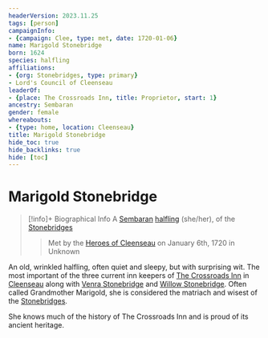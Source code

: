 ```yaml
---
headerVersion: 2023.11.25
tags: [person]
campaignInfo:
- {campaign: Clee, type: met, date: 1720-01-06}
name: Marigold Stonebridge
born: 1624
species: halfling
affiliations:
- {org: Stonebridges, type: primary}
- Lord's Council of Cleenseau
leaderOf:
- {place: The Crossroads Inn, title: Proprietor, start: 1}
ancestry: Sembaran
gender: female
whereabouts:
- {type: home, location: Cleenseau}
title: Marigold Stonebridge
hide_toc: true
hide_backlinks: true
hide: [toc]
---
```

# Marigold Stonebridge
>[!info]+ Biographical Info
> A [Sembaran](<../../gazetteer/greater-sembara/sembara/sembara.md>) [halfling](<../../species/children-of-the-embodied-gods/halflings/halflings.md>) (she/her), of the [Stonebridges](<../../groups/halfling-families/stonebridges.md>)
> 
> 
>> 
>>  Met by the [Heroes of Cleenseau](<../pcs/cleenseau/heroes-of-cleenseau.md>) on January 6th, 1720 in Unknown 

An old, wrinkled halfling, often quiet and sleepy, but with surprising wit. The most important of the three current inn keepers of [The Crossroads Inn](<../../gazetteer/greater-sembara/sembara/barony-of-aveil/cleenseau-region/cleenseau/the-crossroads-inn.md>) in [Cleenseau](<../../gazetteer/greater-sembara/sembara/barony-of-aveil/cleenseau-region/cleenseau/cleenseau.md>) along with [Venra Stonebridge](<./venra-stonebridge.md>) and [Willow Stonebridge](<./willow-stonebridge.md>). Often called Grandmother Marigold, she is considered the matriach and wisest of the [Stonebridges](<../../groups/halfling-families/stonebridges.md>). 

She knows much of the history of The Crossroads Inn and is proud of its ancient heritage. 